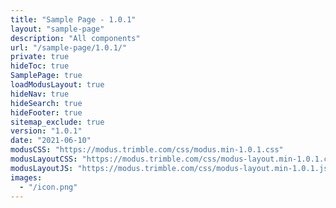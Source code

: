 ```yaml
---
title: "Sample Page - 1.0.1"
layout: "sample-page"
description: "All components"
url: "/sample-page/1.0.1/"
private: true
hideToc: true
SamplePage: true
loadModusLayout: true
hideNav: true
hideSearch: true
hideFooter: true
sitemap_exclude: true
version: "1.0.1"
date: "2021-06-10"
modusCSS: "https://modus.trimble.com/css/modus.min-1.0.1.css"
modusLayoutCSS: "https://modus.trimble.com/css/modus-layout.min-1.0.1.css"
modusLayoutJS: "https://modus.trimble.com/css/modus-layout.min-1.0.1.js"
images:
  - "/icon.png"
---
```

